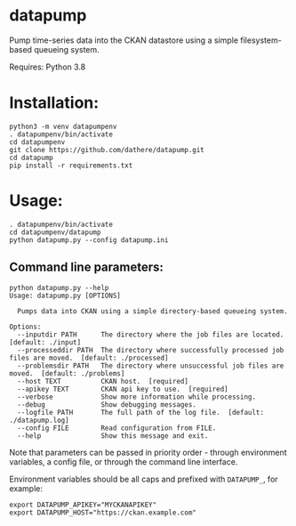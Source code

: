 # datapump
Pump time-series data into the CKAN datastore using a simple filesystem-based queueing system.

Requires: Python 3.8

Installation:
=============

```
python3 -m venv datapumpenv
. datapumpenv/bin/activate
cd datapumpenv
git clone https://github.com/dathere/datapump.git
cd datapump
pip install -r requirements.txt
```

Usage:
======

```
. datapumpenv/bin/activate
cd datapumpenv/datapump
python datapump.py --config datapump.ini
```

Command line parameters:
------------------------

```
python datapump.py --help
Usage: datapump.py [OPTIONS]

  Pumps data into CKAN using a simple directory-based queueing system.

Options:
  --inputdir PATH      The directory where the job files are located.  [default: ./input]
  --processeddir PATH  The directory where successfully processed job files are moved.  [default: ./processed]
  --problemsdir PATH   The directory where unsuccessful job files are moved.  [default: ./problems]
  --host TEXT          CKAN host.  [required]
  --apikey TEXT        CKAN api key to use.  [required]
  --verbose            Show more information while processing.
  --debug              Show debugging messages.
  --logfile PATH       The full path of the log file.  [default: ./datapump.log]
  --config FILE        Read configuration from FILE.
  --help               Show this message and exit.
```

Note that parameters can be passed in priority order - through environment variables, a config file, or through the command line interface.

Environment variables should be all caps and prefixed with `DATAPUMP_`, for example:

```
export DATAPUMP_APIKEY="MYCKANAPIKEY"
export DATAPUMP_HOST="https://ckan.example.com"
```
